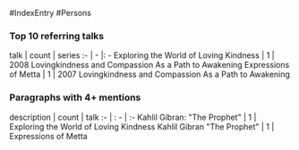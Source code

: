 #IndexEntry #Persons

### Top 10 referring talks
talk | count | series
:- | - |: -
<a data-href="Exploring the World of Loving Kindness" class="internal-link">Exploring the World of Loving Kindness</a> | 1 | <a data-href="2008 Lovingkindness and Compassion As a Path to Awakening" class="internal-link">2008 Lovingkindness and Compassion As a Path to Awakening</a>
<a data-href="Expressions of Metta" class="internal-link">Expressions of Metta</a> | 1 | <a data-href="2007 Lovingkindness and Compassion As a Path to Awakening" class="internal-link">2007 Lovingkindness and Compassion As a Path to Awakening</a>

### Paragraphs with 4+ mentions
description | count | talk
:- | : - | :-
<a aria-label-position="top" aria-label="Exploring the World of Loving Kindness > Kahlil Gibran The Prophet" data-href="Exploring the World of Loving Kindness#Kahlil Gibran The Prophet" class="internal-link">Kahlil Gibran: &quot;The Prophet&quot;</a> | 1 | <a data-href="Exploring the World of Loving Kindness" class="internal-link">Exploring the World of Loving Kindness</a>
<a aria-label-position="top" aria-label="Expressions of Metta > Kahlil Gibran The Prophet" data-href="Expressions of Metta#Kahlil Gibran The Prophet" class="internal-link">Kahlil Gibran &quot;The Prophet&quot;</a> | 1 | <a data-href="Expressions of Metta" class="internal-link">Expressions of Metta</a>

